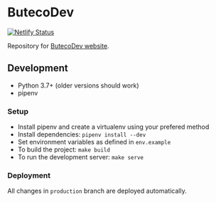 # ButecoDev

[![Netlify Status](https://api.netlify.com/api/v1/badges/1c3db743-9223-4583-b115-97892368a9ee/deploy-status)](https://app.netlify.com/sites/butecodev/deploys)

Repository for [ButecoDev website](https://buteco.dev).


## Development

* Python 3.7+ (older versions should work)
* pipenv


### Setup

* Install pipenv and create a virtualenv using your prefered method
* Install dependencies: `pipenv install --dev`
* Set environment variables as defined in `env.example`
* To build the project: `make build`
* To run the development server: `make serve`


### Deployment

All changes in `production` branch are deployed automatically.
